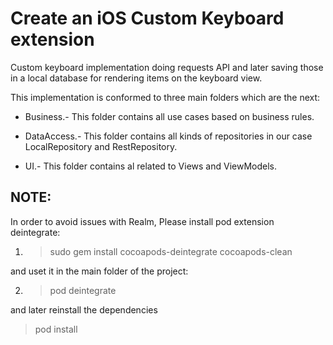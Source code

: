 # Create an iOS Custom Keyboard extension

Custom keyboard implementation doing requests API and later saving those in a local database for rendering items on the keyboard view.

This implementation is conformed to three main folders which are the next:

* Business.- This folder contains all use cases based on business rules.

* DataAccess.- This folder contains all kinds of repositories in our case LocalRepository and RestRepository.

* UI.- This folder contains al related to Views and ViewModels.

## NOTE:
In order to avoid issues with Realm, Please install pod extension deintegrate:

1) > sudo gem install cocoapods-deintegrate cocoapods-clean

and uset it in the main folder of the project:
 
2) > pod deintegrate

and later reinstall the dependencies
> pod install
